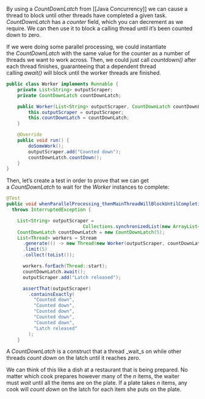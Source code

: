 By using a _CountDownLatch_ from [[Java Concurrency]] we can cause a thread to block until other threads have completed a given task. 
_CountDownLatch_ has a _counter_ field, which you can decrement as we require. We can then use it to block a calling thread until it’s been counted down to zero.

If we were doing some parallel processing, we could instantiate the _CountDownLatch_ with the same value for the counter as a number of threads we want to work across. Then, we could just call _countdown()_ after each thread finishes, guaranteeing that a dependent thread calling _await()_ will block until the worker threads are finished.

```java
public class Worker implements Runnable {
    private List<String> outputScraper;
    private CountDownLatch countDownLatch;

    public Worker(List<String> outputScraper, CountDownLatch countDownLatch) {
        this.outputScraper = outputScraper;
        this.countDownLatch = countDownLatch;
    }

    @Override
    public void run() {
        doSomeWork();
        outputScraper.add("Counted down");
        countDownLatch.countDown();
    }
}
```

Then, let’s create a test in order to prove that we can get a _CountDownLatch_ to wait for the _Worker_ instances to complete:

```java
@Test
public void whenParallelProcessing_thenMainThreadWillBlockUntilCompletion()
  throws InterruptedException {

    List<String> outputScraper = 
						    Collections.synchronizedList(new ArrayList<>());
    CountDownLatch countDownLatch = new CountDownLatch(5);
    List<Thread> workers = Stream
      .generate(() -> new Thread(new Worker(outputScraper, countDownLatch)))
      .limit(5)
      .collect(toList());

      workers.forEach(Thread::start);
      countDownLatch.await(); 
      outputScraper.add("Latch released");

      assertThat(outputScraper)
        .containsExactly(
          "Counted down",
          "Counted down",
          "Counted down",
          "Counted down",
          "Counted down",
          "Latch released"
        );
    }
```

A _CountDownLatch_ is a construct that a thread _wait_s on while other threads _count down_ on the latch until it reaches zero.

We can think of this like a dish at a restaurant that is being prepared. No matter which cook prepares however many of the _n_ items, the waiter must _wait_ until all the items are on the plate. If a plate takes _n_ items, any cook will _count down_ on the latch for each item she puts on the plate.

